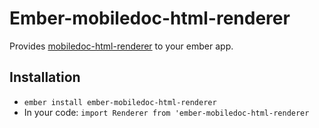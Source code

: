 # Ember-mobiledoc-html-renderer

Provides [mobiledoc-html-renderer](https://github.com/bustlelabs/mobiledoc-html-renderer) to your ember app.

## Installation

* `ember install ember-mobiledoc-html-renderer`
* In your code: `import Renderer from 'ember-mobiledoc-html-renderer`
